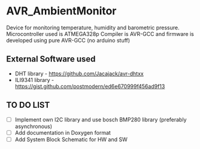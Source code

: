 # AVR_AmbientMonitor

Device for monitoring temperature, humidity and barometric pressure. 
Microcontroller used is ATMEGA328p
Compiler is AVR-GCC and firmware is developed using pure AVR-GCC (no arduino stuff)

## External Software used
- DHT library - https://github.com/Jacajack/avr-dhtxx
- ILI9341 library - https://gist.github.com/postmodern/ed6e670999f456ad9f13


## TO DO LIST
- [ ] Implement own I2C library and use bosch BMP280 library (preferably asynchronous)
- [ ] Add documentation in Doxygen format
- [ ] Add System Block Schematic for HW and SW
